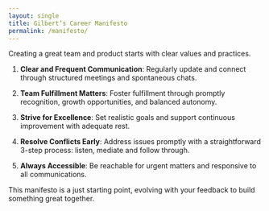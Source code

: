```yaml
---
layout: single
title: Gilbert’s Career Manifesto
permalink: /manifesto/
---
```

Creating a great team and product starts with clear values and practices.

1. __Clear and Frequent Communication__: Regularly update and connect through structured meetings and spontaneous chats.

2. __Team Fulfillment Matters__: Foster fulfillment through promptly recognition, growth opportunities, and balanced autonomy.

3. __Strive for Excellence__: Set realistic goals and support continuous improvement with adequate rest.

4. __Resolve Conflicts Early__: Address issues promptly with a straightforward 3-step process: listen, mediate and follow through.

5. __Always Accessible__: Be reachable for urgent matters and responsive to all communications.

This manifesto is a just starting point, evolving with your feedback to build something great together.
